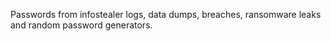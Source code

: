 Passwords from infostealer logs, data dumps, breaches, ransomware leaks and random password generators.

